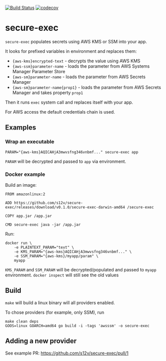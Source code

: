 [![Build Status](https://travis-ci.com/s12v/secure-exec.svg?branch=master)](https://travis-ci.com/s12v/secure-exec)
[![codecov](https://codecov.io/gh/s12v/secure-exec/branch/master/graph/badge.svg)](https://codecov.io/gh/s12v/secure-exec)

# secure-exec

`secure-exec` populates secrets using AWS KMS or SSM into your app.

It looks for prefixed variables in environment and replaces them:
 - `{aws-kms}encrypted-text` - decrypts the value using AWS KMS
 - `{aws-ssm}parameter-name` - loads the parameter from AWS Systems Manager Parameter Store
 - `{aws-sm}parameter-name` - loads the parameter from AWS Secrets Manager 
 - `{aws-sm}parameter-name{prop1}` - loads the parameter from AWS Secrets Manager and takes property `prop1` 
 
Then it runs `exec` system call and replaces itself with your app.
 
For AWS access the default credentials chain is used. 

## Examples

### Wrap an executable

```
PARAM="{aws-kms}AQICAHjA3mwvsfng346vnbmf..." secure-exec app
```

`PARAM` will be decrypted and passed to `app` via environment.

### Docker example

Build an image:

```
FROM amazonlinux:2

ADD https://github.com/s12v/secure-exec/releases/download/v0.1.0/secure-exec-darwin-amd64 /secure-exec

COPY app.jar /app.jar

CMD secure-exec java -jar /app.jar
```

Run:
```
docker run \
    -e PLAINTEXT_PARAM="text" \
    -e KMS_PARAM="{aws-kms}AQICAHjA3mwvsfng346vnbmf..." \
    -e SSM_PARAM="{aws-kms}/myapp/param" \
    myapp 
```

`KMS_PARAM` and `SSM_PARAM` will be decrypted/populated and passed to `myapp` environment.
`docker inspect` will still see the old values

## Build

`make` will build a linux binary will all providers enabled.

To chose providers (for example, only SSM), run
```
make clean deps
GOOS=linux GOARCH=amd64 go build -i -tags 'awsssm' -o secure-exec
```

## Adding a new provider

See example PR: https://github.com/s12v/secure-exec/pull/1
